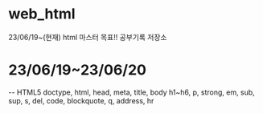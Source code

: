 # web_html
23/06/19~(현재) html 마스터 목표!! 공부기록 저장소

# 23/06/19~23/06/20
-- 
HTML5 doctype, html, head, meta, title, body
h1~h6, p, strong, em, sub, sup, s, del, code, blockquote, q,
address, hr
